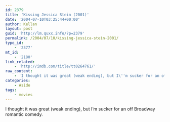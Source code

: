 ```yaml
---
id: 2379
title: 'Kissing Jessica Stein (2001)'
date: '2004-07-10T03:25:44+00:00'
author: Kellan
layout: post
guid: 'http://lm.quxx.info/?p=2379'
permalink: /2004/07/10/kissing-jessica-stein-2001/
typo_id:
    - '2377'
mt_id:
    - '2180'
link_related:
    - 'http://imdb.com/title/tt0264761/'
raw_content:
    - 'I thought it was great (weak ending), but I\''m sucker for an off Broadway romantic comedy.'
categories:
    - Aside
tags:
    - movies
---
```


I thought it was great (weak ending), but I’m sucker for an off Broadway romantic comedy.